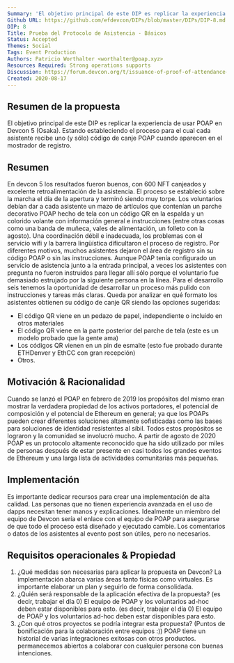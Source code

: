```yaml
---
Summary: 'El objetivo principal de este DIP es replicar la experiencia de usar POAP en Devcon 5 (Osaka). Estando estableciendo el proceso para el cual cada asistente recibe uno (y sólo) código de canje POAP cuando aparecen en el mostrador de registro.'
Github URL: https://github.com/efdevcon/DIPs/blob/master/DIPs/DIP-8.md
DIP: 8
Title: Prueba del Protocolo de Asistencia - Básicos
Status: Accepted
Themes: Social
Tags: Event Production
Authors: Patricio Worthalter <worthalter@poap.xyz>
Resources Required: Strong operations supports
Discussion: https://forum.devcon.org/t/issuance-of-proof-of-attendance-nfts-with-poap/76/5
Created: 2020-08-17
---
```


## Resumen de la propuesta

El objetivo principal de este DIP es replicar la experiencia de usar POAP en Devcon 5 (Osaka). Estando estableciendo el proceso para el cual cada asistente recibe uno (y sólo) código de canje POAP cuando aparecen en el mostrador de registro.

## Resumen

En devcon 5 los resultados fueron buenos, con 600 NFT canjeados y excelente retroalimentación de la asistencia. El proceso se estableció sobre la marcha el día de la apertura y terminó siendo muy torpe. Los voluntarios debían dar a cada asistente un mazo de artículos que contenían un parche decorativo POAP hecho de tela con un código QR en la espalda y un colorido volante con información general e instrucciones (entre otras cosas como una banda de muñeca, vales de alimentación, un folleto con la agosto). Una coordinación débil e inadecuada, los problemas con el servicio wifi y la barrera lingüística dificultaron el proceso de registro. Por diferentes motivos, muchos asistentes dejaron el área de registro sin su código POAP o sin las instrucciones. Aunque POAP tenía configurado un servicio de asistencia junto a la entrada principal, a veces los asistentes con pregunta no fueron instruidos para llegar allí sólo porque el voluntario fue demasiado estrujado por la siguiente persona en la línea. Para el desarrollo seis tenemos la oportunidad de desarrollar un proceso más pulido con instrucciones y tareas más claras. Queda por analizar en qué formato los asistentes obtienen su código de canje QR siendo las opciones sugeridas:

* El código QR viene en un pedazo de papel, independiente o incluido en otros materiales
* El código QR viene en la parte posterior del parche de tela (este es un modelo probado que la gente ama)
* Los códigos QR vienen en un pin de esmalte (esto fue probado durante ETHDenver y EthCC con gran recepción)
* Otros.

## Motivación & Racionalidad

Cuando se lanzó el POAP en febrero de 2019 los propósitos del mismo eran mostrar la verdadera propiedad de los activos portadores, el potencial de composición y el potencial de Ethereum en general; ya que los POAPs pueden crear diferentes soluciones altamente sofisticadas como las bases para soluciones de identidad resistentes al síbil. Todos estos propósitos se lograron y la comunidad se involucró mucho. A partir de agosto de 2020 POAP es un protocolo altamente reconocido que ha sido utilizado por miles de personas después de estar presente en casi todos los grandes eventos de Ethereum y una larga lista de actividades comunitarias más pequeñas.

## Implementación

Es importante dedicar recursos para crear una implementación de alta calidad. Las personas que no tienen experiencia avanzada en el uso de dapps necesitan tener manos y explicaciones. Idealmente un miembro del equipo de Devcon sería el enlace con el equipo de POAP para asegurarse de que todo el proceso está diseñado y ejecutado cambie. Los comentarios o datos de los asistentes al evento post son útiles, pero no necesarios.

## Requisitos operacionales & Propiedad

1. ¿Qué medidas son necesarias para aplicar la propuesta en Devcon? La implementación abarca varias áreas tanto físicas como virtuales. Es importante elaborar un plan y seguirlo de forma consolidada.
2. ¿Quién será responsable de la aplicación efectiva de la propuesta? (es decir, trabajar el día 0) El equipo de POAP y los voluntarios ad-hoc deben estar disponibles para esto. (es decir, trabajar el día 0) El equipo de POAP y los voluntarios ad-hoc deben estar disponibles para esto.
3. ¿Con qué otros proyectos se podría integrar esta propuesta? (Puntos de bonificación para la colaboración entre equipos :)) POAP tiene un historial de varias integraciones exitosas con otros productos. permanecemos abiertos a colaborar con cualquier persona con buenas intenciones.
